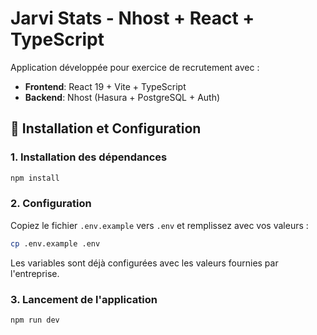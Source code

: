 # Jarvi Stats - Nhost + React + TypeScript

Application développée pour exercice de recrutement avec :
- **Frontend**: React 19 + Vite + TypeScript
- **Backend**: Nhost (Hasura + PostgreSQL + Auth)

## 🚀 Installation et Configuration

### 1. Installation des dépendances
```bash
npm install
```

### 2. Configuration
Copiez le fichier `.env.example` vers `.env` et remplissez avec vos valeurs :
```bash
cp .env.example .env
```

Les variables sont déjà configurées avec les valeurs fournies par l'entreprise.

### 3. Lancement de l'application
```bash
npm run dev
```
